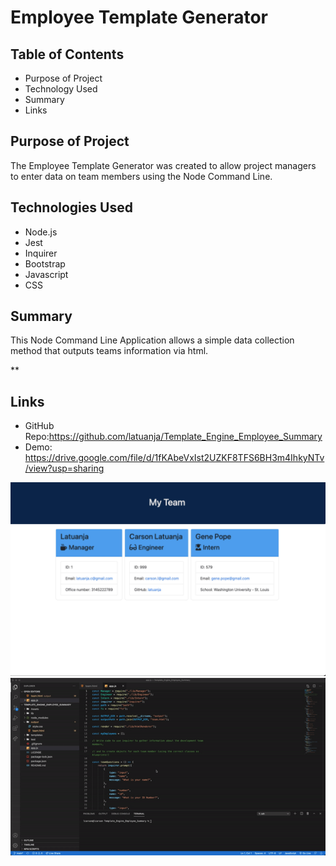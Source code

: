 # Employee Template Generator

## Table of Contents
* Purpose of Project
* Technology Used
* Summary
* Links

## Purpose of Project
The Employee Template Generator was created to allow project managers to enter data on team members using the Node Command Line.


## Technologies Used
* Node.js
* Jest
* Inquirer
* Bootstrap
* Javascript
* CSS


## Summary
This Node Command Line Application allows a simple data collection method that outputs teams information via html.

**
## Links
* GitHub Repo:https://github.com/latuanja/Template_Engine_Employee_Summary
* Demo: https://drive.google.com/file/d/1fKAbeVxIst2UZKF8TFS6BH3m4IhkyNTv/view?usp=sharing

![image](assets/Demo.png)
![SC2 Video](assets/Demo.gif)
